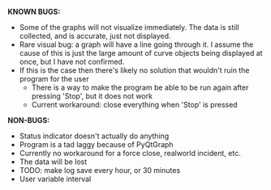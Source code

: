 **KNOWN BUGS:**
 - Some of the graphs will not visualize immediately. The data is still collected, and is accurate, just not displayed.
 - Rare visual bug: a graph will have a line going through it. I assume the cause of this is just the large amount of curve objects being displayed at once, but I have not confirmed.
  - If this is the case then there's likely no solution that wouldn't ruin the program for the user
    - There is a way to make the program be able to be run again after pressing 'Stop', but it does not work
    - Current workaround: close everything when 'Stop' is pressed

**NON-BUGS:**
 - Status indicator doesn't actually do anything
 - Program is a tad laggy because of PyQtGraph
 - Currently no workaround for a force close, realworld incident, etc.
  - The data will be lost
   - TODO: make log save every hour, or 30 minutes
   - User variable interval


